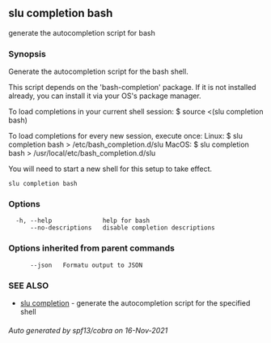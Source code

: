 ## slu completion bash

generate the autocompletion script for bash

### Synopsis


Generate the autocompletion script for the bash shell.

This script depends on the 'bash-completion' package.
If it is not installed already, you can install it via your OS's package manager.

To load completions in your current shell session:
$ source <(slu completion bash)

To load completions for every new session, execute once:
Linux:
  $ slu completion bash > /etc/bash_completion.d/slu
MacOS:
  $ slu completion bash > /usr/local/etc/bash_completion.d/slu

You will need to start a new shell for this setup to take effect.
  

```
slu completion bash
```

### Options

```
  -h, --help              help for bash
      --no-descriptions   disable completion descriptions
```

### Options inherited from parent commands

```
      --json   Formatu output to JSON
```

### SEE ALSO

* [slu completion](slu_completion.md)	 - generate the autocompletion script for the specified shell

###### Auto generated by spf13/cobra on 16-Nov-2021

